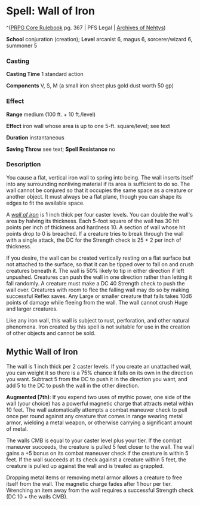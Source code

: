 # Spell: Wall of Iron

^([PRPG Core Rulebook][ss-wall-of-iron] pg. 367 | PFS Legal | [Archives of Nehtys][sn-wall-of-iron])

**School** conjuration (creation); **Level** arcanist 6, magus 6, sorcerer/wizard 6, summoner 5

### Casting

**Casting Time** 1 standard action  

**Components** V, S, M (a small iron sheet plus gold dust worth 50 gp)

### Effect

**Range** medium (100 ft. + 10 ft./level)  

**Effect** iron wall whose area is up to one 5-ft. square/level; see text  

**Duration** instantaneous  

**Saving Throw** see text; **Spell Resistance** no

### Description

You cause a flat, vertical iron wall to spring into being. The wall inserts itself into any surrounding nonliving material if its area is sufficient to do so. The wall cannot be conjured so that it occupies the same space as a creature or another object. It must always be a flat plane, though you can shape its edges to fit the available space.  

A _[wall of iron]_ is 1 inch thick per four caster levels. You can double the wall's area by halving its thickness. Each 5-foot square of the wall has 30 hit points per inch of thickness and hardness 10. A section of wall whose hit points drop to 0 is breached. If a creature tries to break through the wall with a single attack, the DC for the Strength check is 25 + 2 per inch of thickness.  

If you desire, the wall can be created vertically resting on a flat surface but not attached to the surface, so that it can be tipped over to fall on and crush creatures beneath it. The wall is 50% likely to tip in either direction if left unpushed. Creatures can push the wall in one direction rather than letting it fall randomly. A creature must make a DC 40 Strength check to push the wall over. Creatures with room to flee the falling wall may do so by making successful Reflex saves. Any Large or smaller creature that fails takes 10d6 points of damage while fleeing from the wall. The wall cannot crush Huge and larger creatures.  

Like any iron wall, this wall is subject to rust, perforation, and other natural phenomena. Iron created by this spell is not suitable for use in the creation of other objects and cannot be sold.

## Mythic Wall of Iron

The wall is 1 inch thick per 2 caster levels. If you create an unattached wall, you can weight it so there is a 75% chance it falls on its own in the direction you want. Subtract 5 from the DC to push it in the direction you want, and add 5 to the DC to push the wall in the other direction.   

**Augmented (7th)**: If you expend two uses of mythic power, one side of the wall (your choice) has a powerful magnetic charge that attracts metal within 10 feet. The wall automatically attempts a combat maneuver check to pull once per round against any creature that comes in range wearing metal armor, wielding a metal weapon, or otherwise carrying a significant amount of metal.  

The walls CMB is equal to your caster level plus your tier. If the combat maneuver succeeds, the creature is pulled 5 feet closer to the wall. The wall gains a +5 bonus on its combat maneuver check if the creature is within 5 feet. If the wall succeeds at its check against a creature within 5 feet, the creature is pulled up against the wall and is treated as grappled.  

Dropping metal items or removing metal armor allows a creature to free itself from the wall. The magnetic charge fades after 1 hour per tier. Wrenching an item away from the wall requires a successful Strength check (DC 10 + the walls CMB).

[ss-wall-of-iron]: http://paizo.com/pathfinderRPG/v57
[sn-wall-of-iron]: http://www.archivesofnethys.com/SpellDisplay.aspx?ItemName=Wall%20of%20Iron
[wall of iron]: http://www.archivesofnethys.com/SpellDisplay.aspx?ItemName=wall%20of%20iron